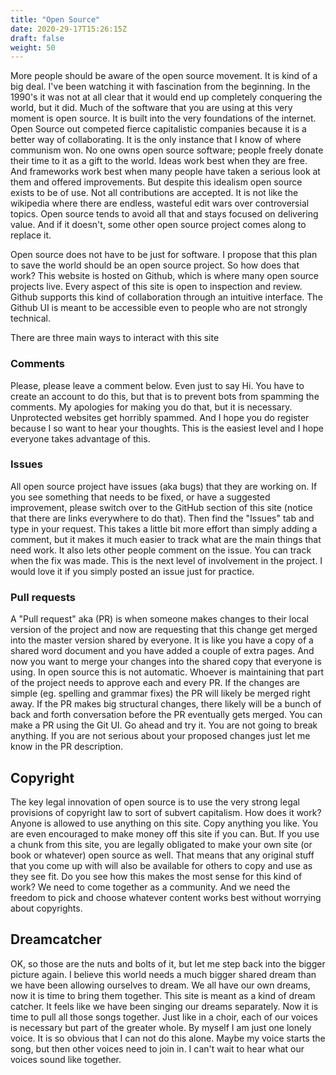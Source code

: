 ```yaml
---
title: "Open Source"
date: 2020-29-17T15:26:15Z
draft: false
weight: 50
---
```


More people should be aware of the open source movement. It is kind of a big deal. I've been watching it with fascination from the beginning. In the 1990's it was not at all clear that it would end up completely conquering the world, but it did. Much of the software that you are using at this very moment is open source. It is built into the very foundations of the internet. Open Source out competed fierce capitalistic companies because it is a better way of collaborating. It is the only instance that I know of where communism won. No one owns open source software; people freely donate their time to it as a gift to the world. Ideas work best when they are free. And frameworks work best when many people have taken a serious look at them and offered improvements. But despite this idealism open source exists to be of use. Not all contributions are accepted. It is not like the wikipedia where there are endless, wasteful edit wars over controversial topics. Open source tends to avoid all that and stays focused on delivering value. And if it doesn't, some other open source project comes along to replace it.

Open source does not have to be just for software. I propose that this plan to save the world should be an open source project. So how does that work? This website is hosted on Github, which is where many open source projects live. Every aspect of this site is open to inspection and review. Github supports this kind of collaboration through an intuitive interface. The Github UI is meant to be accessible even to people who are not strongly technical.

There are three main ways to interact with this site

### Comments

Please, please leave a comment below. Even just to say Hi. You have to create an account to do this, but that is to prevent bots from spamming the comments. My apologies for making you do that, but it is necessary. Unprotected websites get horribly spammed. And I hope you do register because I so want to hear your thoughts. This is the easiest level and I hope everyone takes advantage of this.

### Issues

All open source project have issues (aka bugs) that they are working on. If you see something that needs to be fixed, or have a suggested improvement, please switch over to the GitHub section of this site (notice that there are links everywhere to do that). Then find the "Issues" tab and type in your request. This takes a little bit more effort than simply adding a comment, but it makes it much easier to track what are the main things that need work. It also lets other people comment on the issue. You can track when the fix was made. This is the next level of involvement in the project. I would love it if you simply posted an issue just for practice.

### Pull requests

A "Pull request" aka (PR) is when someone makes changes to their local version of the project and now are requesting that this change get merged into the master version shared by everyone. It is like you have a copy of a shared word document and you have added a couple of extra pages. And now you want to merge your changes into the shared copy that everyone is using. In open source this is not automatic. Whoever is maintaining that part of the project needs to approve each and every PR. If the changes are simple (eg. spelling and grammar fixes) the PR will likely be merged right away. If the PR makes big structural changes, there likely will be a bunch of back and forth conversation before the PR eventually gets merged. You can make a PR using the Git UI. Go ahead and try it. You are not going to break anything. If you are not serious about your proposed changes just let me know in the PR description.

## Copyright

The key legal innovation of open source is to use the very strong legal provisions of copyright law to sort of subvert capitalism. How does it work? Anyone is allowed to use anything on this site. Copy anything you like. You are even encouraged to make money off this site if you can. But. If you use a chunk from this site, you are legally obligated to make your own site (or book or whatever) open source as well. That means that any original stuff that you come up with will also be available for others to copy and use as they see fit. Do you see how this makes the most sense for this kind of work? We need to come together as a community. And we need the freedom to pick and choose whatever content works best without worrying about copyrights.

## Dreamcatcher

OK, so those are the nuts and bolts of it, but let me step back into the bigger picture again. I believe this world needs a much bigger shared dream than we have been allowing ourselves to dream. We all have our own dreams, now it is time to bring them together. This site is meant as a kind of dream catcher. It feels like we have been singing our dreams separately. Now it is time to pull all those songs together. Just like in a choir, each of our voices is necessary but part of the greater whole. By myself I am just one lonely voice. It is so obvious that I can not do this alone. Maybe my voice starts the song, but then other voices need to join in. I can't wait to hear what our voices sound like together.

